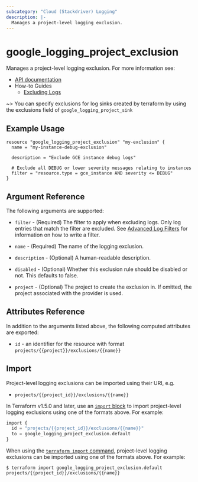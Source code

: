 ```yaml
---
subcategory: "Cloud (Stackdriver) Logging"
description: |-
  Manages a project-level logging exclusion.
---
```


# google\_logging\_project\_exclusion

Manages a project-level logging exclusion. For more information see:

* [API documentation](https://cloud.google.com/logging/docs/reference/v2/rest/v2/projects.exclusions)
* How-to Guides
    * [Excluding Logs](https://cloud.google.com/logging/docs/exclusions)

~> You can specify exclusions for log sinks created by terraform by using the exclusions field of `google_logging_project_sink`

## Example Usage

```hcl
resource "google_logging_project_exclusion" "my-exclusion" {
  name = "my-instance-debug-exclusion"

  description = "Exclude GCE instance debug logs"

  # Exclude all DEBUG or lower severity messages relating to instances
  filter = "resource.type = gce_instance AND severity <= DEBUG"
}
```

## Argument Reference

The following arguments are supported:

* `filter` - (Required) The filter to apply when excluding logs. Only log entries that match the filter are excluded.
    See [Advanced Log Filters](https://cloud.google.com/logging/docs/view/advanced-filters) for information on how to
    write a filter.

* `name` - (Required) The name of the logging exclusion.

* `description` - (Optional) A human-readable description.

* `disabled` - (Optional) Whether this exclusion rule should be disabled or not. This defaults to
    false.

* `project` - (Optional) The project to create the exclusion in. If omitted, the project associated with the provider is
    used.

## Attributes Reference

In addition to the arguments listed above, the following computed attributes are exported:

* `id` - an identifier for the resource with format `projects/{{project}}/exclusions/{{name}}`

## Import

Project-level logging exclusions can be imported using their URI, e.g.

* `projects/{{project_id}}/exclusions/{{name}}`

In Terraform v1.5.0 and later, use an [`import` block](https://developer.hashicorp.com/terraform/language/import) to import project-level logging exclusions using one of the formats above. For example:

```tf
import {
  id = "projects/{{project_id}}/exclusions/{{name}}"
  to = google_logging_project_exclusion.default
}
```

When using the [`terraform import` command](https://developer.hashicorp.com/terraform/cli/commands/import), project-level logging exclusions can be imported using one of the formats above. For example:

```
$ terraform import google_logging_project_exclusion.default projects/{{project_id}}/exclusions/{{name}}
```
